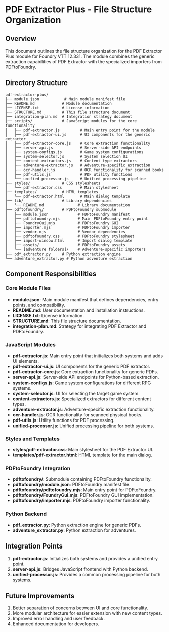 # PDF Extractor Plus - File Structure Organization

## Overview

This document outlines the file structure organization for the PDF Extractor Plus module for Foundry VTT 12.331. The module combines the generic extraction capabilities of PDF Extractor with the specialized importers from PDFtoFoundry.

## Directory Structure

```
pdf-extractor-plus/
├── module.json           # Main module manifest file
├── README.md            # Module documentation
├── LICENSE.txt          # License information
├── STRUCTURE.md         # This file structure document
├── integration-plan.md  # Integration strategy document
├── scripts/             # JavaScript modules for the core functionality
│   ├── pdf-extractor.js         # Main entry point for the module
│   ├── pdf-extractor-ui.js      # UI components for the generic extractor
│   ├── pdf-extractor-core.js    # Core extraction functionality
│   ├── server-api.js            # Server-side API endpoints
│   ├── system-configs.js        # Game system configurations
│   ├── system-selector.js       # System selection UI
│   ├── content-extractors.js    # Content type extractors
│   ├── adventure-extractor.js   # Adventure-specific extraction
│   ├── ocr-handler.js           # OCR functionality for scanned books
│   ├── pdf-utils.js             # PDF utility functions
│   └── unified-processor.js     # Unified processing pipeline
├── styles/              # CSS stylesheets
│   └── pdf-extractor.css        # Main stylesheet
├── templates/           # HTML templates
│   └── pdf-extractor.html       # Main dialog template
├── lib/                 # Library dependencies
│   └── README.md               # Library documentation
├── pdftofoundry/        # PDFtoFoundry submodule
│   ├── module.json             # PDFtoFoundry manifest
│   ├── pdftofoundry.mjs        # Main PDFtoFoundry entry point
│   ├── FoundryGui.mjs          # PDFtoFoundry GUI
│   ├── importer.mjs            # PDFtoFoundry importer
│   ├── vendor.mjs              # Vendor dependencies
│   ├── pdftofoundry.css        # PDFtoFoundry stylesheet
│   ├── import-window.html      # Import dialog template
│   ├── assets/                 # PDFtoFoundry assets
│   └── [adventure folders]/    # Adventure-specific importers
├── pdf_extractor.py     # Python extraction engine
└── adventure_extractor.py # Python adventure extraction
```

## Component Responsibilities

### Core Module Files

- **module.json**: Main module manifest that defines dependencies, entry points, and compatibility.
- **README.md**: User documentation and installation instructions.
- **LICENSE.txt**: License information.
- **STRUCTURE.md**: This file structure documentation.
- **integration-plan.md**: Strategy for integrating PDF Extractor and PDFtoFoundry.

### JavaScript Modules

- **pdf-extractor.js**: Main entry point that initializes both systems and adds UI elements.
- **pdf-extractor-ui.js**: UI components for the generic PDF extractor.
- **pdf-extractor-core.js**: Core extraction functionality for generic PDFs.
- **server-api.js**: Server-side API endpoints for Python-based extraction.
- **system-configs.js**: Game system configurations for different RPG systems.
- **system-selector.js**: UI for selecting the target game system.
- **content-extractors.js**: Specialized extractors for different content types.
- **adventure-extractor.js**: Adventure-specific extraction functionality.
- **ocr-handler.js**: OCR functionality for scanned physical books.
- **pdf-utils.js**: Utility functions for PDF processing.
- **unified-processor.js**: Unified processing pipeline for both systems.

### Styles and Templates

- **styles/pdf-extractor.css**: Main stylesheet for the PDF Extractor UI.
- **templates/pdf-extractor.html**: HTML template for the main dialog.

### PDFtoFoundry Integration

- **pdftofoundry/**: Submodule containing PDFtoFoundry functionality.
- **pdftofoundry/module.json**: PDFtoFoundry manifest file.
- **pdftofoundry/pdftofoundry.mjs**: Main entry point for PDFtoFoundry.
- **pdftofoundry/FoundryGui.mjs**: PDFtoFoundry GUI implementation.
- **pdftofoundry/importer.mjs**: PDFtoFoundry importer functionality.

### Python Backend

- **pdf_extractor.py**: Python extraction engine for generic PDFs.
- **adventure_extractor.py**: Python extraction for adventures.

## Integration Points

1. **pdf-extractor.js**: Initializes both systems and provides a unified entry point.
2. **server-api.js**: Bridges JavaScript frontend with Python backend.
3. **unified-processor.js**: Provides a common processing pipeline for both systems.

## Future Improvements

1. Better separation of concerns between UI and core functionality.
2. More modular architecture for easier extension with new content types.
3. Improved error handling and user feedback.
4. Enhanced documentation for developers.